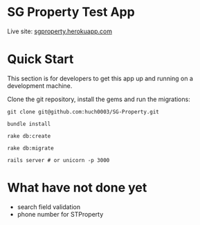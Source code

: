 # SG Property Test App

Live site: [sgproperty.herokuapp.com](http://sgproperty.herokuapp.com "live site")

# Quick Start

This section is for developers to get this app up and running on a development machine.

Clone the git repository, install the gems and run the migrations:

```
git clone git@github.com:huch0003/SG-Property.git

bundle install

rake db:create

rake db:migrate

rails server # or unicorn -p 3000
```

# What have not done yet

* search field validation
* phone number for STProperty